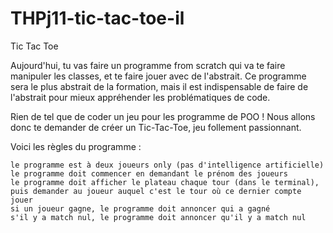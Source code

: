 # THPj11-tic-tac-toe-il

Tic Tac Toe

Aujourd'hui, tu vas faire un programme from scratch qui va te faire manipuler les classes, et te faire jouer avec de l'abstrait. Ce programme sera le plus abstrait de la formation, mais il est indispensable de faire de l'abstrait pour mieux appréhender les problématiques de code.

Rien de tel que de coder un jeu pour les programme de POO ! Nous allons donc te demander de créer un Tic-Tac-Toe, jeu follement passionnant.

Voici les règles du programme :

    le programme est à deux joueurs only (pas d'intelligence artificielle)
    le programme doit commencer en demandant le prénom des joueurs
    le programme doit afficher le plateau chaque tour (dans le terminal), puis demander au joueur auquel c'est le tour où ce dernier compte jouer
    si un joueur gagne, le programme doit annoncer qui a gagné
    s'il y a match nul, le programme doit annoncer qu'il y a match nul
